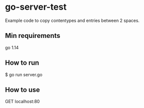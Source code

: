 # go-server-test
Example code to copy contentypes and entries between 2 spaces.

## Min requirements

go 1.14

## How to run

$ go run server.go

## How to use

GET localhost:80
